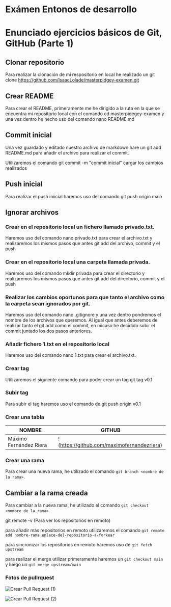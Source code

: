 # Exámen Entonos de desarrollo

# Enunciado ejercicios básicos de Git, GitHub (Parte 1)

## Clonar repositorio

Para realizar la clonación de mi respositorio en local he realizado un git clone https://github.com/IsaacLolade/masterpidgey-examen.git
 
## Crear README

Para crear el README, primeramente me he dirigido a la ruta en la que se encuentra mi repositorio local con el comando cd masterpidegey-examen y una vez dentro he hecho uso del comando nano README.md

## Commit inicial

Una vez guardado y editado nuestro archivo de markdown hare un git add README.md para añadir el archivo para realizar el commit.

Utilizaremos el comando git commit -m "commit inicial" cargar los cambios realizados

## Push inicial

Para realizar el push iniicial haremos uso del comando git push origin main

## Ignorar archivos

### Crear en el repositorio local un fichero llamado privado.txt.

Haremos uso del comando nano privado.txt para crear el archivo.txt y realizaremos los mismos pasos que antes git add del archivo, commit
y el push

### Crear en el repositorio local una carpeta llamada privada.

Haremos uso del comando mkdir privada para crear el directorio y realizaremos los mismos pasos que antes git add del directorio, commit y el push

### Realizar los cambios oportunos para que tanto el archivo como la carpeta sean ignorados por git.

Haremos uso del comando nano .gitignore y una vez dentro pondremos el nombre de los archivos que queremos. Al igual que antes deberemos de realizar tanto el git add como el commit, en micaso he decidido subir el commit juntado los dos pasos anteriores.

### Añadir fichero 1.txt en el repositorio local

Haremos uso del comando nano 1.txt para crear el archivo.txt.

### Crear tag

Utilizaremos el siguiente comando para poder crear un tag git tag v0.1

### Subir tag

Para subir el tag haremos uso el comando de git push origin v0.1

### Crear una tabla

| NOMBRE | GITHUB |
| ------ | ------ |
| Máximo Fernández Riera| !(https://github.com/maximofernandezriera)       |

### Crear una rama

Para crear una nueva rama, he utilizado el comando `git branch <nombre de la rama>`.

## Cambiar a la rama creada

Para cambiar a la nueva rama, he utilizado el comando `git checkout <nombre de la rama>`.

git remote -v (Para ver los repositorios en remoto)

para añadir más repositorios en remoto utilizaremos el comando `git remote add nombre-rama enlace-del-repositorio-a-forkear`

para sincronizar los repositorios en remoto haremos uso de `git fetch upstream`

para realizar el merge utilizar primeramente haremos un `git checkout main` y luego un `git merge upstream/main`

### Fotos de pullrquest

![Crear Pull Request (1)]()

![Crear Pull Request (2)]()
